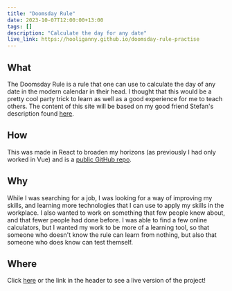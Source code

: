 ```yaml
---
title: "Doomsday Rule"
date: 2023-10-07T12:00:00+13:00
tags: []
description: "Calculate the day for any date"
live_link: https://hooliganny.github.io/doomsday-rule-practise
---
```


## What

The Doomsday Rule is a rule that one can use to calculate the day of any date in the modern calendar in their head. I thought that this would be a pretty cool party trick to learn as well as a good experience for me to teach others. The content of this site will be based on my good friend Stefan's description found [here](https://histefanhere.com/doomsday-algorithm/).

## How

This was made in React to broaden my horizons (as previously I had only worked in Vue) and is a [public GitHub repo](https://github.com/hooliganny/doomsday-rule-practise).

## Why

While I was searching for a job, I was looking for a way of improving my skills, and learning more technologies that I can use to apply my skills in the workplace. I also wanted to work on something that few people knew about, and that fewer people had done before. I was able to find a few online calculators, but I wanted my work to be more of a learning tool, so that someone who doesn't know the rule can learn from nothing, but also that someone who does know can test themself.

## Where

Click [here](/doomsday-rule-practise) or the link in the header to see a live version of the project!
